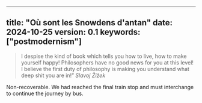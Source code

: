 
---
title: "Où sont les Snowdens d'antan"
date: 2024-10-25
version: 0.1
keywords: ["postmodernism"]
---

> I despise the kind of book which tells you how to live, how to make yourself happy! Philosophers have no good news for you at this level! I believe the first duty of philosophy is making you understand what deep shit you are in!”
_Slavoj Žižek_

Non-recoverable. We had reached the final train stop and must interchange to continue the journey by bus.
